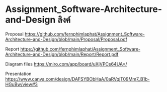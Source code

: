 # Assignment_Software-Architecture-and-Design ลิงค์
Proposal https://github.com/fernphimlaphat/Assignment_Software-Architecture-and-Design/blob/main/Proposal/Proposal.pdf

Report https://github.com/fernphimlaphat/Assignment_Software-Architecture-and-Design/blob/main/Report/Report.pdf

Diagram files https://miro.com/app/board/uXjVPCs64UA=/

Presentation https://www.canva.com/design/DAFSYBObHaA/0aRVqjT09Mm7_B1b-HGuBw/view#3 

